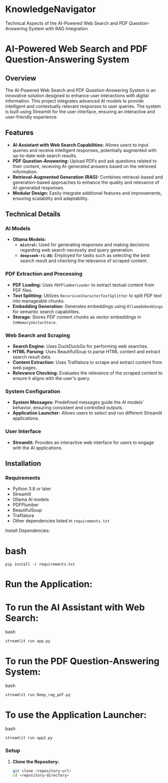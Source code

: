 # KnowledgeNavigator
Technical Aspects of the AI-Powered Web Search and PDF Question-Answering System with RAG Integration
# AI-Powered Web Search and PDF Question-Answering System

## Overview

The AI-Powered Web Search and PDF Question-Answering System is an innovative solution designed to enhance user interactions with digital information. This project integrates advanced AI models to provide intelligent and contextually relevant responses to user queries. The system is built using Streamlit for the user interface, ensuring an interactive and user-friendly experience.

## Features

- **AI Assistant with Web Search Capabilities:** Allows users to input queries and receive intelligent responses, potentially augmented with up-to-date web search results.
- **PDF Question-Answering:** Upload PDFs and ask questions related to their content, receiving AI-generated answers based on the retrieved information.
- **Retrieval-Augmented Generation (RAG):** Combines retrieval-based and generation-based approaches to enhance the quality and relevance of AI-generated responses.
- **Modular Design:** Easily integrate additional features and improvements, ensuring scalability and adaptability.

## Technical Details

### AI Models

- **Ollama Models:**
  - **`mistral`:** Used for generating responses and making decisions regarding web search necessity and query generation.
  - **`deepseek-r1:8b`:** Employed for tasks such as selecting the best search result and checking the relevance of scraped content.

### PDF Extraction and Processing

- **PDF Loading:** Uses `PDFPlumberLoader` to extract textual content from PDF files.
- **Text Splitting:** Utilizes `RecursiveCharacterTextSplitter` to split PDF text into manageable chunks.
- **Embedding Generation:** Generates embeddings using `OllamaEmbeddings` for semantic search capabilities.
- **Storage:** Stores PDF content chunks as vector embeddings in `InMemoryVectorStore`.

### Web Search and Scraping

- **Search Engine:** Uses DuckDuckGo for performing web searches.
- **HTML Parsing:** Uses BeautifulSoup to parse HTML content and extract search result data.
- **Content Extraction:** Uses Trafilatura to scrape and extract content from web pages.
- **Relevance Checking:** Evaluates the relevance of the scraped content to ensure it aligns with the user's query.

### System Configuration

- **System Messages:** Predefined messages guide the AI models' behavior, ensuring consistent and controlled outputs.
- **Application Launcher:** Allows users to select and run different Streamlit applications.

### User Interface

- **Streamlit:** Provides an interactive web interface for users to engage with the AI applications.

## Installation

### Requirements

- Python 3.8 or later
- Streamlit
- Ollama AI models
- PDFPlumber
- BeautifulSoup
- Trafilatura
- Other dependencies listed in `requirements.txt`

Install Dependencies:

# bash
```
pip install -r requirements.txt
```

# Run the Application:

# To run the AI Assistant with Web Search:
bash
```
streamlit run app.py
```
# To run the PDF Question-Answering System:
bash
```
streamlit run Deep_rag_pdf.py
```
# To use the Application Launcher:
bash
```
streamlit run app2.py
```
### Setup

1. **Clone the Repository:**
   ```bash
   git clone <repository-url>
   cd <repository-directory>
